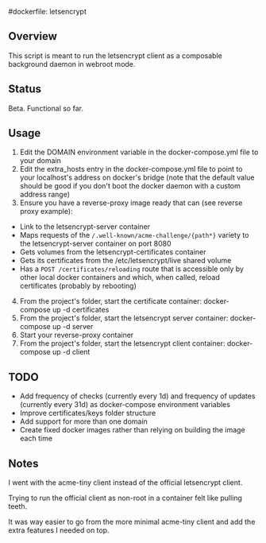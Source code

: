 #dockerfile: letsencrypt

## Overview

This script is meant to run the letsencrypt client as a composable background daemon in webroot mode.

## Status

Beta. Functional so far.

## Usage

1. Edit the DOMAIN environment variable in the docker-compose.yml file to your domain
2. Edit the extra_hosts entry in the docker-compose.yml file to point to your localhost's address on docker's bridge (note that the default value should be good if you don't boot the docker daemon with a custom address range)
3. Ensure you have a reverse-proxy image ready that can (see reverse proxy example):
  - Link to the letsencrypt-server container
  - Maps requests of the ```/.well-known/acme-challenge/{path*}``` variety to the letsencrypt-server container on port 8080
  - Gets volumes from the letsencrypt-certificates container
  - Gets its certificates from the /etc/letsencrypt/live shared volume
  - Has a ```POST /certificates/reloading``` route that is accessible only by other local docker containers and which, when called, reload certificates (probably by rebooting)
4. From the project's folder, start the certificate container: docker-compose up -d certificates
5. From the project's folder, start the letsencrypt server container: docker-compose up -d server
6. Start your reverse-proxy container
7. From the project's folder, start the letsencrypt client container: docker-compose up -d client

## TODO

- Add frequency of checks (currently every 1d) and frequency of updates (currently every 31d) as docker-compose environment variables
- Improve certificates/keys folder structure
- Add support for more than one domain
- Create fixed docker images rather than relying on building the image each time

## Notes

I went with the acme-tiny client instead of the official letsencrypt client.

Trying to run the official client as non-root in a container felt like pulling teeth.

It was way easier to go from the more minimal acme-tiny client and add the extra features I needed on top.
